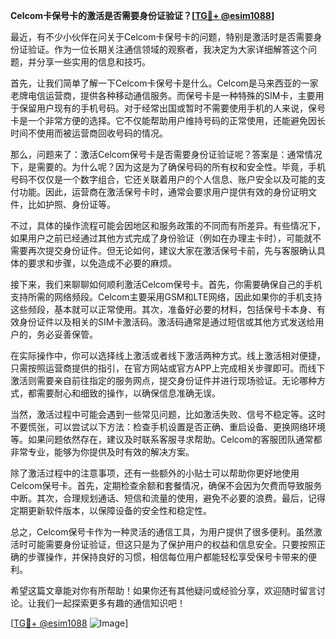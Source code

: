 **Celcom卡保号卡的激活是否需要身份证验证？[[TG💪+ @esim1088](https://t.me/s/esim1088)]**

最近，有不少小伙伴在问关于Celcom卡保号卡的问题，特别是激活时是否需要身份证验证。作为一位长期关注通信领域的观察者，我决定为大家详细解答这个问题，并分享一些实用的信息和技巧。

首先，让我们简单了解一下Celcom卡保号卡是什么。Celcom是马来西亚的一家老牌电信运营商，提供各种移动通信服务。而保号卡是一种特殊的SIM卡，主要用于保留用户现有的手机号码。对于经常出国或暂时不需要使用手机的人来说，保号卡是一个非常方便的选择。它不仅能帮助用户维持号码的正常使用，还能避免因长时间不使用而被运营商回收号码的情况。

那么，问题来了：激活Celcom保号卡是否需要身份证验证呢？答案是：通常情况下，是需要的。为什么呢？因为这是为了确保号码的所有权和安全性。毕竟，手机号码不仅仅是一个数字组合，它还关联着用户的个人信息、账户安全以及可能的支付功能。因此，运营商在激活保号卡时，通常会要求用户提供有效的身份证明文件，比如护照、身份证等。

不过，具体的操作流程可能会因地区和服务政策的不同而有所差异。有些情况下，如果用户之前已经通过其他方式完成了身份验证（例如在办理主卡时），可能就不需要再次提交身份证件。但无论如何，建议大家在激活保号卡前，先与客服确认具体的要求和步骤，以免造成不必要的麻烦。

接下来，我们来聊聊如何顺利激活Celcom保号卡。首先，你需要确保自己的手机支持所需的网络频段。Celcom主要采用GSM和LTE网络，因此如果你的手机支持这些频段，基本就可以正常使用。其次，准备好必要的材料，包括保号卡本身、有效身份证件以及相关的SIM卡激活码。激活码通常是通过短信或其他方式发送给用户的，务必妥善保管。

在实际操作中，你可以选择线上激活或者线下激活两种方式。线上激活相对便捷，只需按照运营商提供的指引，在官方网站或官方APP上完成相关步骤即可。而线下激活则需要亲自前往指定的服务网点，提交身份证件并进行现场验证。无论哪种方式，都需要耐心和细致的操作，以确保信息准确无误。

当然，激活过程中可能会遇到一些常见问题，比如激活失败、信号不稳定等。这时不要慌张，可以尝试以下方法：检查手机设置是否正确、重启设备、更换网络环境等。如果问题依然存在，建议及时联系客服寻求帮助。Celcom的客服团队通常都非常专业，能够为你提供及时有效的解决方案。

除了激活过程中的注意事项，还有一些额外的小贴士可以帮助你更好地使用Celcom保号卡。首先，定期检查余额和套餐情况，确保不会因为欠费而导致服务中断。其次，合理规划通话、短信和流量的使用，避免不必要的浪费。最后，记得定期更新软件版本，以保障设备的安全性和稳定性。

总之，Celcom保号卡作为一种灵活的通信工具，为用户提供了很多便利。虽然激活时可能需要身份证验证，但这只是为了保护用户的权益和信息安全。只要按照正确的步骤操作，并保持良好的习惯，相信每位用户都能轻松享受保号卡带来的便利。

希望这篇文章能对你有所帮助！如果你还有其他疑问或经验分享，欢迎随时留言讨论。让我们一起探索更多有趣的通信知识吧！

[[TG💪+ @esim1088](https://t.me/s/esim1088) ![Image](https://i.postimg.cc/4NQfJmqS/Snipaste-2025-05-13-00-14-12.png)]